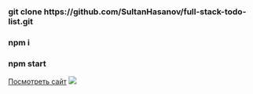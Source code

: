 <h3>git clone https://github.com/SultanHasanov/full-stack-todo-list.git</h3>
<h3>npm i</h3>
<h3>npm start</h3>
<a href="https://sultanhasanov.github.io/full-stack-todo-list/">Посмотреть сайт</a>
<img src='https://user-images.githubusercontent.com/105391964/210095144-4e486e79-e700-4733-a56c-a3aa8e37b8d2.png' />
